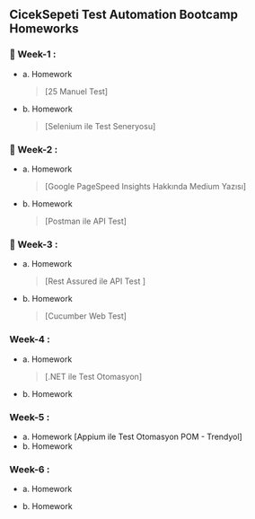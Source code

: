## CicekSepeti Test Automation Bootcamp Homeworks
	 
###  🚀 Week-1 :
   - a. Homework
      > [25 Manuel Test]
   - b. Homework
      > [Selenium ile Test Seneryosu]
	 
	 
###  🚀 Week-2  :
   - a. Homework
      >  [Google PageSpeed Insights Hakkında Medium Yazısı]
   - b. Homework
      >  [Postman ile API Test]
	 
###  🚀 Week-3 :
   - a. Homework
      >  [Rest Assured ile API Test ]
   - b. Homework
      >  [Cucumber Web Test]
  

###   Week-4 :
   - a. Homework
     >  [.NET ile Test Otomasyon]
   
   - b. Homework

	 
###   Week-5 :
   - a. Homework
        [Appium ile Test Otomasyon POM - Trendyol]
   - b. Homework
   
###   Week-6 :
   - a. Homework

   - b. Homework
